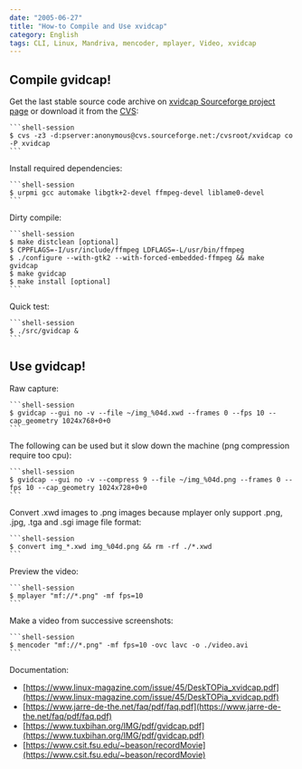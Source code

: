 ```yaml
---
date: "2005-06-27"
title: "How-to Compile and Use xvidcap"
category: English
tags: CLI, Linux, Mandriva, mencoder, mplayer, Video, xvidcap
---
```


## Compile gvidcap!

Get the last stable source code archive on [xvidcap Sourceforge project page](https://sourceforge.net/projects/xvidcap) or download it from the [CVS](https://cvs.sourceforge.net/viewcvs.py/xvidcap):

    ```shell-session
    $ cvs -z3 -d:pserver:anonymous@cvs.sourceforge.net:/cvsroot/xvidcap co -P xvidcap
    ```

Install required dependencies:

    ```shell-session
    $ urpmi gcc automake libgtk+2-devel ffmpeg-devel liblame0-devel
    ```

Dirty compile:

    ```shell-session
    $ make distclean [optional]
    $ CPPFLAGS=-I/usr/include/ffmpeg LDFLAGS=-L/usr/bin/ffmpeg
    $ ./configure --with-gtk2 --with-forced-embedded-ffmpeg && make gvidcap
    $ make gvidcap
    $ make install [optional]
    ```

Quick test:

    ```shell-session
    $ ./src/gvidcap &
    ```

## Use gvidcap!

Raw capture:

    ```shell-session
    $ gvidcap --gui no -v --file ~/img_%04d.xwd --frames 0 --fps 10 --cap_geometry 1024x768+0+0
    ```

The following can be used but it slow down the machine (png compression require too cpu):

    ```shell-session
    $ gvidcap --gui no -v --compress 9 --file ~/img_%04d.png --frames 0 --fps 10 --cap_geometry 1024x728+0+0
    ```

Convert .xwd images to .png images because mplayer only support .png, .jpg, .tga and .sgi image file format:

    ```shell-session
    $ convert img_*.xwd img_%04d.png && rm -rf ./*.xwd
    ```

Preview the video:

    ```shell-session
    $ mplayer "mf://*.png" -mf fps=10
    ```

Make a video from successive screenshots:

    ```shell-session
    $ mencoder "mf://*.png" -mf fps=10 -ovc lavc -o ./video.avi
    ```

Documentation:

  * [https://www.linux-magazine.com/issue/45/DeskTOPia_xvidcap.pdf](https://www.linux-magazine.com/issue/45/DeskTOPia_xvidcap.pdf)
  * [https://www.jarre-de-the.net/faq/pdf/faq.pdf](https://www.jarre-de-the.net/faq/pdf/faq.pdf)
  * [https://www.tuxbihan.org/IMG/pdf/gvidcap.pdf](https://www.tuxbihan.org/IMG/pdf/gvidcap.pdf)
  * [https://www.csit.fsu.edu/~beason/recordMovie](https://www.csit.fsu.edu/~beason/recordMovie)
